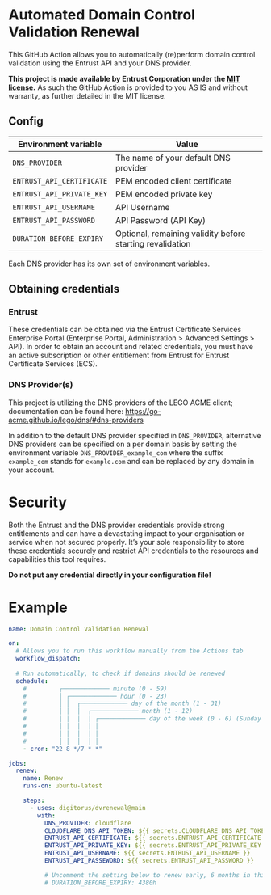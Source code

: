 # Automated Domain Control Validation Renewal

This GitHub Action allows you to automatically (re)perform domain control validation using the Entrust API and your DNS provider.

**This project is made available by Entrust Corporation under the [MIT license](LICENSE).** As such the GitHub Action is provided to you AS IS and without warranty, as further detailed in the MIT license.

## Config

| Environment variable            | Value                                                     |
|---------------------------------|-----------------------------------------------------------|
| `DNS_PROVIDER`                  | The name of your default DNS provider                     |
| `ENTRUST_API_CERTIFICATE`       | PEM encoded client certificate                            |
| `ENTRUST_API_PRIVATE_KEY`       | PEM encoded private key                                   |
| `ENTRUST_API_USERNAME`          | API Username                                              |
| `ENTRUST_API_PASSWORD`          | API Password (API Key)                                    |
| `DURATION_BEFORE_EXPIRY`        | Optional, remaining validity before starting revalidation |

Each DNS provider has its own set of environment variables.

## Obtaining credentials

### Entrust

These credentials can be obtained via the Entrust Certificate Services Enterprise Portal (Enterprise Portal, Administration > Advanced Settings > API). In order to obtain an account and related credentials, you must have an active subscription or other entitlement from Entrust for Entrust Certificate Services (ECS).

### DNS Provider(s)

This project is utilizing the DNS providers of the LEGO ACME client; documentation can be found here:
https://go-acme.github.io/lego/dns/#dns-providers

In addition to the default DNS provider specified in `DNS_PROVIDER`, alternative DNS providers can be specified on a per domain basis by setting the environment variable `DNS_PROVIDER_example_com` where the suffix `example_com` stands for `example.com` and can be replaced by any domain in your account.

# Security

Both the Entrust and the DNS provider credentials provide strong entitlements and can have a devastating impact to your organisation or service when not secured properly. It’s your sole responsibility to store these credentials securely and restrict API credentials to the resources and capabilities this tool requires.

**Do not put any credential directly in your configuration file!**

# Example

```yaml
name: Domain Control Validation Renewal

on:
  # Allows you to run this workflow manually from the Actions tab
  workflow_dispatch:
  
  # Run automatically, to check if domains should be renewed
  schedule:
    #         ┌───────────── minute (0 - 59)
    #         │ ┌───────────── hour (0 - 23)
    #         │ │  ┌───────────── day of the month (1 - 31)
    #         │ │  │  ┌───────────── month (1 - 12)
    #         │ │  │  │ ┌───────────── day of the week (0 - 6) (Sunday to Saturday)
    #         │ │  │  │ │
    #         │ │  │  │ │
    #         │ │  │  │ │
    - cron: "22 8 */7 * *"

jobs:
  renew:
    name: Renew
    runs-on: ubuntu-latest

    steps:
      - uses: digitorus/dvrenewal@main
        with:
          DNS_PROVIDER: cloudflare
          CLOUDFLARE_DNS_API_TOKEN: ${{ secrets.CLOUDFLARE_DNS_API_TOKEN }}
          ENTRUST_API_CERTIFICATE: ${{ secrets.ENTRUST_API_CERTIFICATE }}
          ENTRUST_API_PRIVATE_KEY: ${{ secrets.ENTRUST_API_PRIVATE_KEY }}
          ENTRUST_API_USERNAME: ${{ secrets.ENTRUST_API_USERNAME }}
          ENTRUST_API_PASSEWORD: ${{ secrets.ENTRUST_API_PASSWORD }}

          # Uncomment the setting below to renew early, 6 months in this example.
          # DURATION_BEFORE_EXPIRY: 4380h

```

